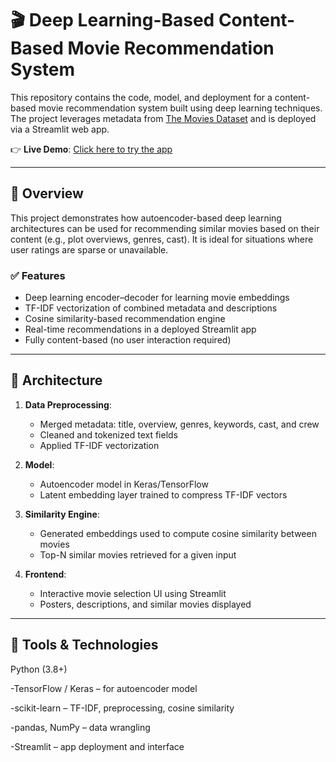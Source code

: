 # 🎬 Deep Learning-Based Content-Based Movie Recommendation System

This repository contains the code, model, and deployment for a content-based movie recommendation system built using deep learning techniques. The project leverages metadata from [The Movies Dataset](https://www.kaggle.com/datasets/rounakbanik/the-movies-dataset) and is deployed via a Streamlit web app.

👉 **Live Demo**: [Click here to try the app](https://kfgjbp9ssbs2sz6ztexxug.streamlit.app)

---

## 📌 Overview

This project demonstrates how autoencoder-based deep learning architectures can be used for recommending similar movies based on their content (e.g., plot overviews, genres, cast). It is ideal for situations where user ratings are sparse or unavailable.

### ✅ Features
- Deep learning encoder–decoder for learning movie embeddings
- TF-IDF vectorization of combined metadata and descriptions
- Cosine similarity-based recommendation engine
- Real-time recommendations in a deployed Streamlit app
- Fully content-based (no user interaction required)

---

## 🧠 Architecture

1. **Data Preprocessing**:
   - Merged metadata: title, overview, genres, keywords, cast, and crew
   - Cleaned and tokenized text fields
   - Applied TF-IDF vectorization

2. **Model**:
   - Autoencoder model in Keras/TensorFlow
   - Latent embedding layer trained to compress TF-IDF vectors

3. **Similarity Engine**:
   - Generated embeddings used to compute cosine similarity between movies
   - Top-N similar movies retrieved for a given input

4. **Frontend**:
   - Interactive movie selection UI using Streamlit
   - Posters, descriptions, and similar movies displayed

---

## 🧰 Tools & Technologies
Python (3.8+)

 -TensorFlow / Keras – for autoencoder model

 -scikit-learn – TF-IDF, preprocessing, cosine similarity

 -pandas, NumPy – data wrangling

 -Streamlit – app deployment and interface
